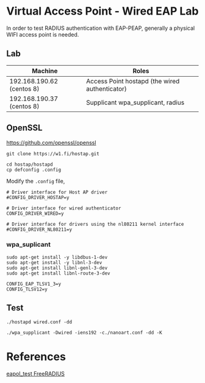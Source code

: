 # Virtual Access Point - Wired EAP Lab
In order to test RADIUS authentication with EAP-PEAP, generally a physical WIFI access point is needed.
## Lab

| Machine | Roles |
| ----    | ----  |
| 192.168.190.62 (centos 8) | Access Point hostapd (the wired authenticator) |
| 192.168.190.37 (centos 8) | Supplicant wpa_supplicant, radius |

## OpenSSL

https://github.com/openssl/openssl


`git clone https://w1.fi/hostap.git`

```
cd hostap/hostapd
cp defconfig .config
```

Modify the `.config` file,

```
# Driver interface for Host AP driver
#CONFIG_DRIVER_HOSTAP=y

# Driver interface for wired authenticator
CONFIG_DRIVER_WIRED=y

# Driver interface for drivers using the nl80211 kernel interface
#CONFIG_DRIVER_NL80211=y
```

### wpa_suplicant

```
sudo apt-get install -y libdbus-1-dev
sudo apt-get install -y libnl-3-dev
sudo apt-get install libnl-genl-3-dev
sudo apt-get install libnl-route-3-dev
```

```
CONFIG_EAP_TLSV1_3=y
CONFIG_TLSV12=y
```

## Test

`./hostapd wired.conf -dd`

`./wpa_supplicant -Dwired -iens192 -c./nanoart.conf -dd -K`

# References
[eapol_test FreeRADIUS](https://openwrt.org/docs/guide-user/network/wifi/freeradius)